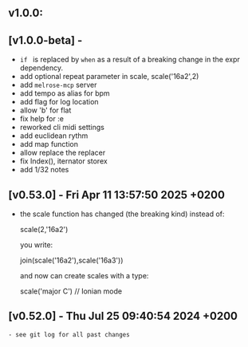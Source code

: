 ## v1.0.0:

## [v1.0.0-beta] - 

- `if ` is replaced by `when` as a result of a breaking change in the expr dependency.
- add optional repeat parameter in scale, scale('16a2',2)
- add `melrose-mcp` server
- add tempo as alias for bpm
- add flag for log location
- allow 'b' for flat
- fix help for :e
- reworked cli midi settings 
- add euclidean rythm
- add map function
- allow replace the replacer
- fix Index(), iternator storex
- add 1/32 notes

## [v0.53.0] - Fri Apr 11 13:57:50 2025 +0200

- the scale function has changed (the breaking kind)
  instead of: 

    scale(2,'16a2')

  you write:

    join(scale('16a2'),scale('16a3'))   

  and now can create scales with a type:

    scale('major C') // Ionian mode

## [v0.52.0] - Thu Jul 25 09:40:54 2024 +0200

    - see git log for all past changes